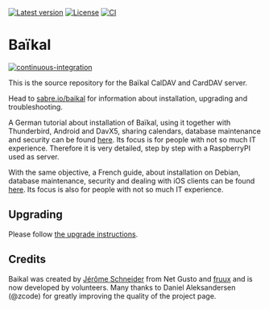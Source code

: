 [![Latest version](https://img.shields.io/github/v/release/magicsunday/baikal?sort=semver)](https://github.com/magicsunday/baikal/releases/latest)
[![License](https://img.shields.io/github/license/magicsunday/baikal)](https://github.com/magicsunday/baikal/blob/main/LICENSE)
[![CI](https://github.com/magicsunday/baikal/actions/workflows/ci.yml/badge.svg)](https://github.com/magicsunday/baikal/actions/workflows/ci.yml)


Baïkal
======

[![continuous-integration](https://github.com/sabre-io/Baikal/actions/workflows/ci.yml/badge.svg)](https://github.com/sabre-io/Baikal/actions/workflows/ci.yml)

This is the source repository for the Baïkal CalDAV and CardDAV server.

Head to [sabre.io/baikal][2] for information about installation, upgrading and troubleshooting.

A German tutorial about installation of Baïkal, using it together with Thunderbird, Android and DavX5, sharing calendars, database maintenance and security can be found [here][6]. Its focus is for people with not so much IT experience. Therefore it is very detailed, step by step with a RaspberryPI used as server.

With the same objective, a French guide, about installation on Debian, database maintenance, security and dealing with iOS clients can be found [here][7]. Its focus is also for people with not so much IT experience.

Upgrading
---------

Please follow [the upgrade instructions][5].

Credits
-------

Baikal was created by [Jérôme Schneider][3] from Net Gusto and [fruux][4] and is now developed by volunteers.
Many thanks to Daniel Aleksandersen (@zcode) for greatly improving the quality of the project page.

[2]: https://sabre.io/baikal/
[3]: https://github.com/jeromeschneider
[4]: https://fruux.com/
[5]: https://sabre.io/baikal/upgrade/
[6]: https://github.com/JsBergbau/BaikalAnleitung
[7]: https://github.com/criticalsool/Baikal-Guide-FR
